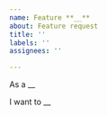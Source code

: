 ```yaml
---
name: Feature **__**
about: Feature request
title: ''
labels: ''
assignees: ''

---
```


As a __

I want to __

